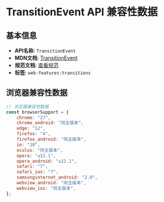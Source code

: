 # TransitionEvent API 兼容性数据

## 基本信息

- **API名称**: `TransitionEvent`
- **MDN文档**: [TransitionEvent](https://developer.mozilla.org/docs/Web/API/TransitionEvent)
- **规范文档**: [查看规范](https://drafts.csswg.org/css-transitions/#interface-transitionevent)
- **标签**: `web-features:transitions`

## 浏览器兼容性数据

```javascript
// 浏览器兼容性数据
const browserSupport = {
    chrome: "27",
    chrome_android: "同主版本",
    edge: "12",
    firefox: "4",
    firefox_android: "同主版本",
    ie: "10",
    oculus: "同主版本",
    opera: "≤12.1",
    opera_android: "≤12.1",
    safari: "7",
    safari_ios: "7",
    samsunginternet_android: "2.0",
    webview_android: "同主版本",
    webview_ios: "同主版本",
};

```

